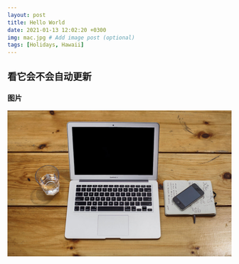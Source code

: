 ```yaml
---
layout: post
title: Hello World
date: 2021-01-13 12:02:20 +0300
img: mac.jpg # Add image post (optional)
tags: [Holidays, Hawaii]
---
```


## 看它会不会自动更新

### 图片

![mac](2021-01-13-hello-world/mac.jpg)